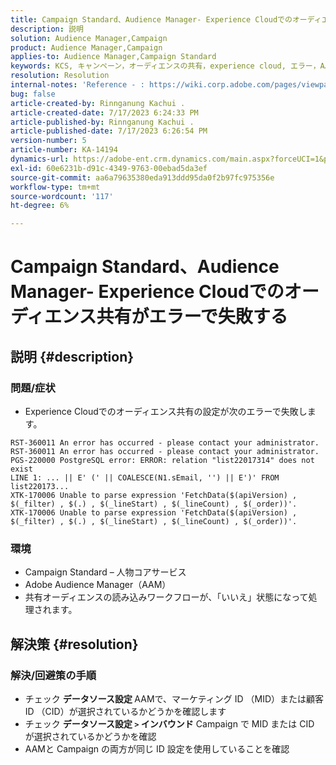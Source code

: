 ```yaml
---
title: Campaign Standard、Audience Manager- Experience Cloudでのオーディエンス共有がエラーで失敗する
description: 説明
solution: Audience Manager,Campaign
product: Audience Manager,Campaign
applies-to: Audience Manager,Campaign Standard
keywords: KCS, キャンペーン，オーディエンスの共有，experience cloud, エラー，AAM
resolution: Resolution
internal-notes: 'Reference - : https://wiki.corp.adobe.com/pages/viewpage.action?pageId=1061261145#space-menu-link-content  Resolved in - https://jira.corp.adobe.com/browse/CAMP-34744'
bug: false
article-created-by: Rinnganung Kachui .
article-created-date: 7/17/2023 6:24:33 PM
article-published-by: Rinnganung Kachui .
article-published-date: 7/17/2023 6:26:54 PM
version-number: 5
article-number: KA-14194
dynamics-url: https://adobe-ent.crm.dynamics.com/main.aspx?forceUCI=1&pagetype=entityrecord&etn=knowledgearticle&id=ea99b329-cf24-ee11-9cbd-6045bd0065f9
exl-id: 60e6231b-d91c-4349-9763-00ebad5da3ef
source-git-commit: aa6a79635380eda913ddd95da0f2b97fc975356e
workflow-type: tm+mt
source-wordcount: '117'
ht-degree: 6%

---
```


# Campaign Standard、Audience Manager- Experience Cloudでのオーディエンス共有がエラーで失敗する

## 説明 {#description}




### 問題/症状



- Experience Cloudでのオーディエンス共有の設定が次のエラーで失敗します。



```
RST-360011 An error has occurred - please contact your administrator.
RST-360011 An error has occurred - please contact your administrator.
PGS-220000 PostgreSQL error: ERROR: relation "list22017314" does not exist
LINE 1: ... || E' (' || COALESCE(N1.sEmail, '') || E')' FROM list220173...
XTK-170006 Unable to parse expression 'FetchData($(apiVersion) , $(_filter) , $(.) , $(_lineStart) , $(_lineCount) , $(_order))'.
XTK-170006 Unable to parse expression 'FetchData($(apiVersion) , $(_filter) , $(.) , $(_lineStart) , $(_lineCount) , $(_order))'.
```






### 環境



- Campaign Standard – 人物コアサービス
- Adobe Audience Manager（AAM）
- 共有オーディエンスの読み込みワークフローが、「いいえ」状態になって処理されます。









## 解決策 {#resolution}




### 解決/回避策の手順



- チェック <b>データソース設定 </b>AAMで、マーケティング ID （MID）または顧客 ID （CID）が選択されているかどうかを確認します
- チェック <b>データソース設定 `>`  インバウンド</b> Campaign で MID または CID が選択されているかどうかを確認
- AAMと Campaign の両方が同じ ID 設定を使用していることを確認
